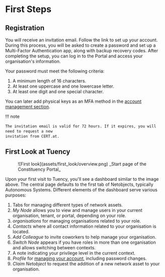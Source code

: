 # First Steps

## Registration

You will receive an invitation email. Follow the link to set up your account. During this process,
you will be asked to create a password and set up a Multi-Factor Authentication app, along
with backup recovery codes. After completing the setup, you can log in to the Portal and access
your organisation's information.

Your password must meet the following criteria:

1. A minimum length of 16 characters.
2. At least one uppercase and one lowercase letter.
3. At least one digit and one special character.

You can later add physical keys as an MFA method in the [account management section](03_account.md#configuring-mfa-apps-and-devices).

!!! note

    The invitation email is valid for 72 hours. If it expires, you will need to request a new
    invitation from CERT.at.

## First Look at Tuency

<figure markdown="span">![First look](assets/first_look/overview.png) _Start page of the Constituency Portal_</figure>

Upon your first visit to Tuency, you'll see a dashboard similar to the image above. The central
page defaults to the first tab of Netobjects, typically Autonomous Systems. Different elements
of the dashboard serve various purposes:

1. Tabs for managing different types of network assets.
2. _My Node_ allows you to view and manage users in your current organisation, tenant, or portal,
   depending on your role.
3. _organisations_ for managing organisations related to your role.
4. _Contacts_ where all contact information related to your organisation is located.
5. _Add Colleague_ to invite coworkers to help manage your organisation.
6. _Switch Node_ appears if you have roles in more than one organisation and allows switching
   between contexts.
7. A note indicating your privilege level in the current context.
8. _Profile_ for [managing your account](03_account.md), including password changes.
9. _Claim Netobject_ to request the addition of a new network asset to your organisation.
